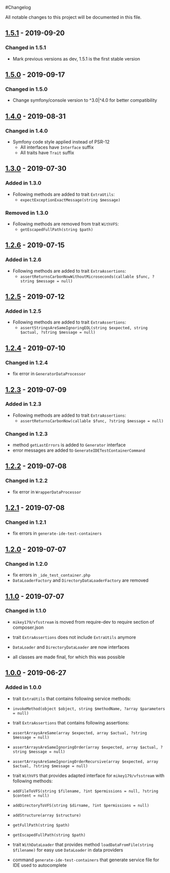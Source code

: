 #Changelog

All notable changes to this project will be documented in this file.

## [1.5.1](https://github.com/raptor-mvk/test-utils/compare/v1.5.0-dev...v1.5.1) - 2019-09-20
### Changed in 1.5.1
- Mark previous versions as dev, 1.5.1 is the first stable version

## [1.5.0](https://github.com/raptor-mvk/test-utils/compare/v1.4.0-dev...v1.5.0-dev) - 2019-09-17
### Changed in 1.5.0
- Change symfony/console version to ^3.0|^4.0 for better compatibility

## [1.4.0](https://github.com/raptor-mvk/test-utils/compare/v1.3.0-dev...v1.4.0-dev) - 2019-08-31
### Changed in 1.4.0
- Symfony code style applied instead of PSR-12
  - All interfaces have  `Interface` suffix
  - All traits have `Trait` suffix

## [1.3.0](https://github.com/raptor-mvk/test-utils/compare/v1.2.6-dev...v1.3.0-dev) - 2019-07-30
### Added in 1.3.0
- Following methods are added to trait `ExtraUtils`:
  - `expectExceptionExactMessage(string $message)`

### Removed in 1.3.0
- Following methods are removed from trait `WithVFS`:
  - `getEscapedFullPath(string $path)`

## [1.2.6](https://github.com/raptor-mvk/test-utils/compare/v1.2.5-dev...v1.2.6-dev) - 2019-07-15
### Added in 1.2.6
- Following methods are added to trait `ExtraAssertions`:
  - `assertReturnsCarbonNowWithoutMicroseconds(callable $func, ?string $message = null)`

## [1.2.5](https://github.com/raptor-mvk/test-utils/compare/v1.2.4-dev...v1.2.5-dev) - 2019-07-12
### Added in 1.2.5
- Following methods are added to trait `ExtraAssertions`:
  - `assertStringsAreSameIgnoringEOL(string $expected, string $actual, ?string $message = null)`

## [1.2.4](https://github.com/raptor-mvk/test-utils/compare/v1.2.3-dev...v1.2.4-dev) - 2019-07-10
### Changed in 1.2.4

- fix error in `GeneratorDataProcessor`

## [1.2.3](https://github.com/raptor-mvk/test-utils/compare/v1.2.2-dev...v1.2.3-dev) - 2019-07-09
### Added in 1.2.3
- Following methods are added to trait `ExtraAssertions`:
  - `assertReturnsCarbonNow(callable $func, ?string $message = null)`

### Changed in 1.2.3
- method `getLastErrors` is added to `Generator` interface
- error messages are added to `GenerateIDETestContainerCommand`

## [1.2.2](https://github.com/raptor-mvk/test-utils/compare/v1.2.1-dev...v1.2.2-dev) - 2019-07-08
### Changed in 1.2.2
- fix error in `WrapperDataProcessor`

## [1.2.1](https://github.com/raptor-mvk/test-utils/compare/v1.2.0-dev...v1.2.1-dev) - 2019-07-08
### Changed in 1.2.1
- fix errors in `generate-ide-test-containers`

## [1.2.0](https://github.com/raptor-mvk/test-utils/compare/v1.1.0-dev...v1.2.0-dev) - 2019-07-07
### Changed in 1.2.0
- fix errors in `_ide_test_container.php`
- `DataLoaderFactory` and `DirectoryDataLoaderFactory` are removed

## [1.1.0](https://github.com/raptor-mvk/test-utils/compare/v1.0.0-dev...v1.1.0-dev) - 2019-07-07
### Changed in 1.1.0
-   `mikey179/vfsstream` is moved from require-dev to require section of
    composer.json

-   trait `ExtraAssertions` does not include `ExtraUtils` anymore

-   `DataLoader` and `DirectoryDataLoader` are now interfaces

-   all classes are made final, for which this was possible

## [1.0.0](https://github.com/raptor-mvk/test-utils/releases/tag/v1.0.0-dev) - 2019-06-27
### Added in 1.0.0
-   trait `ExtraUtils` that contains following service methods:

  - `invokeMethod(object $object, string $methodName, ?array $parameters = null)`

-   trait `ExtraAssertions` that contains following assertions:

  - `assertArraysAreSame(array $expected, array $actual, ?string $message = null)`

  - `assertArraysAreSameIgnoringOrder(array $expected, array $actual, ?string $message = null)`

  - `assertArraysAreSameIgnoringOrderRecursive(array $expected, array $actual, ?string $message = null)`

-   trait `WithVFS` that provides adapted interface for `mikey179/vfsstream`
    with following methods:

  - `addFileToVFS(string $filename, ?int $permissions = null, ?string $content = null)`

  - `addDirectoryToVFS(string $dirname, ?int $permissions = null)`

  - `addStructure(array $structure)`

  - `getFullPath(string $path)`

  - `getEscapedFullPath(string $path)`

-   trait `WithDataLoader` that provides method `loadDataFromFile(string
    $filename)` for easy use `DataLoader` in data providers

-   command `generate-ide-test-containers` that generate service file for IDE
    used to autocomplete